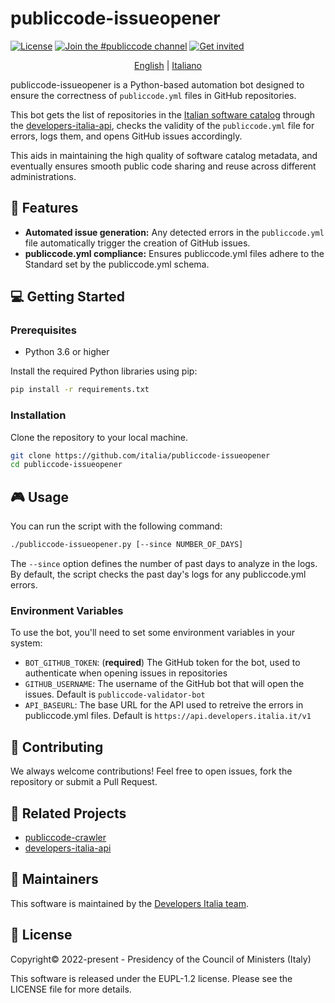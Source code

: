 # publiccode-issueopener

[![License](https://img.shields.io/github/license/italia/publiccode-issueopener.svg)](https://github.com/italia/publiccode-issueopener/blob/main/LICENSE)
[![Join the #publiccode channel](https://img.shields.io/badge/Slack%20channel-%23publiccode-blue.svg)](https://app.slack.com/client/T6C27AXE0/CAM3F785T)
[![Get invited](https://slack.developers.italia.it/badge.svg)](https://slack.developers.italia.it/)

<p align="center">
  <a href="README.md">English</a> | 
  <a href="README.it.md">Italiano</a>
</p>

publiccode-issueopener is a Python-based automation bot designed to ensure the correctness
of `publiccode.yml` files in GitHub repositories.

This bot gets the list of repositories in the [Italian software catalog](https://developers.italia.it/en/search)
through the [developers-italia-api](https://github.com/italia/developers-italia-api),
checks the validity of the `publiccode.yml` file for errors, logs them, and opens GitHub issues
accordingly.

This aids in maintaining the high quality of software catalog metadata, and eventually
ensures smooth public code sharing and reuse across different administrations.

## 🚀 Features

- **Automated issue generation:** Any detected errors in the `publiccode.yml` file
automatically trigger the creation of GitHub issues.
- **publiccode.yml compliance:** Ensures publiccode.yml files adhere to the Standard set
by the publiccode.yml schema.

## 💻 Getting Started

### Prerequisites

- Python 3.6 or higher

Install the required Python libraries using pip:

```bash
pip install -r requirements.txt
```

### Installation

Clone the repository to your local machine.

```bash
git clone https://github.com/italia/publiccode-issueopener
cd publiccode-issueopener
```

## 🎮 Usage

You can run the script with the following command:

```bash
./publiccode-issueopener.py [--since NUMBER_OF_DAYS]

```

The `--since` option defines the number of past days to analyze in the logs.
By default, the script checks the past day's logs for any publiccode.yml errors.

### Environment Variables

To use the bot, you'll need to set some environment variables in your system:

- `BOT_GITHUB_TOKEN`: (**required**) The GitHub token for the bot, used to authenticate when opening issues in repositories
- `GITHUB_USERNAME`: The username of the GitHub bot that will open the issues. Default is `publiccode-validator-bot`
- `API_BASEURL`: The base URL for the API used to retreive the errors in publiccode.yml files. Default is `https://api.developers.italia.it/v1`

## 🤝 Contributing

We always welcome contributions! Feel free to open issues, fork the repository or submit a Pull Request.

## 🔗 Related Projects

* [publiccode-crawler](https://github.com/italia/publiccode-crawler)
* [developers-italia-api](https://github.com/italia/developers-italia-api)

## 👥 Maintainers

This software is maintained by the [Developers Italia team](https://developers.italia.it).

## 📄 License

Copyright© 2022-present - Presidency of the Council of Ministers (Italy)

This software is released under the EUPL-1.2 license. Please see the LICENSE file for more details.
